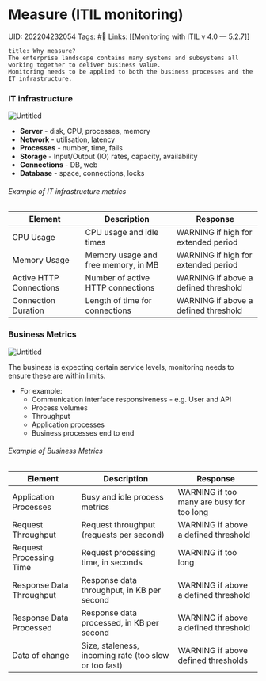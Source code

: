 # Measure (ITIL monitoring)
UID: 202204232054
Tags: #🌲 
Links: [[Monitoring with ITIL v 4.0 — 5.2.7]]

```ad-abstract
title: Why measure?
The enterprise landscape contains many systems and subsystems all working together to deliver business value. 
Monitoring needs to be applied to both the business processes and the IT infrastructure.
```
### IT infrastructure

![Untitled](Enterprise%20f610f/Untitled%206.png)

- **Server** - disk, CPU, processes, memory
- **Network** - utilisation, latency
- **Processes** - number, time, fails
- **Storage** - Input/Output (IO) rates, capacity, availability
- **Connections** - DB, web
- **Database** - space, connections, locks
###### Example of IT infrastructure metrics    
| Element                 | Description                         | Response                             | 
| ----------------------- | ----------------------------------- | ------------------------------------ | 
| CPU Usage               | CPU usage and idle times            | WARNING if high for extended period  |
| Memory Usage            | Memory usage and free memory, in MB | WARNING if high for extended period  |
| Active HTTP Connections | Number of active HTTP connections   | WARNING if above a defined threshold |
| Connection Duration     | Length of time for connections      | WARNING if above a defined threshold |

### Business Metrics
![Untitled](Enterprise%20f610f/Untitled%207.png)

The business is expecting certain service levels, monitoring needs to ensure these are within limits. 

- For example:
    - Communication interface responsiveness - e.g. User and API
    - Process volumes
    - Throughput
    - Application processes
    - Business processes end to end
###### Example of Business Metrics    
| Element | Description | Response |
| --- | --- | --- |
| Application Processes | Busy and idle process metrics | WARNING if too many are busy for too long |
| Request Throughput | Request throughput (requests per second) | WARNING if above a defined threshold |
| Request Processing Time | Request processing time, in seconds | WARNING  if too long |
| Response Data Throughput | Response data throughput, in KB per second | WARNING if above a defined threshold |
| Response Data Processed | Response data processed, in KB per second | WARNING if above a defined threshold |
| Data of change | Size, staleness, incoming rate (too slow or too fast) | WARNING if above defined thresholds |

